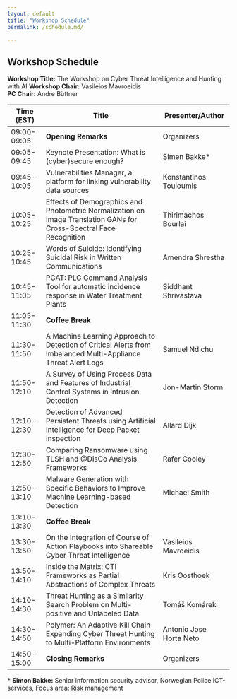 ```yaml
---
layout: default
title: "Workshop Schedule"
permalink: /schedule.md/

---
```


## Workshop Schedule
**Workshop Title:** The Workshop on Cyber Threat Intelligence and Hunting with AI
**Workshop Chair:** Vasileios Mavroeidis  
**PC Chair:** Andre Büttner

| **Time (EST)** | **Title** | **Presenter/Author** |
| -- | ----- | - |
| 09:00-09:05 | **Opening Remarks** | Organizers |
| 09:05-09:45 | Keynote Presentation: What is (cyber)secure enough?| Simen Bakke* |
| 09:45-10:05 | Vulnerabilities Manager, a platform for linking vulnerability data sources | Konstantinos Touloumis |
| 10:05-10:25 | Effects of Demographics and Photometric Normalization on Image Translation GANs for Cross-Spectral Face Recognition | Thirimachos Bourlai |
| 10:25-10:45 | Words of Suicide: Identifying Suicidal Risk in Written Communications | Amendra Shrestha |
| 10:45-11:05 | PCAT: PLC Command Analysis Tool for automatic incidence response in Water Treatment Plants| Siddhant Shrivastava |
| 11:05-11:30 | **Coffee Break** |
| 11:30-11:50 | A Machine Learning Approach to Detection of Critical Alerts from Imbalanced Multi-Appliance Threat Alert Logs | Samuel Ndichu |
| 11:50-12:10 | A Survey of Using Process Data and Features of Industrial Control Systems in Intrusion Detection | Jon-Martin Storm |
| 12:10-12:30 | Detection of Advanced Persistent Threats using Artificial Intelligence for Deep Packet Inspection | Allard Dijk |
| 12:30-12:50 | Comparing Ransomware using TLSH and @DisCo Analysis Frameworks | Rafer Cooley |
| 12:50-13:10 | Malware Generation with Specific Behaviors to Improve Machine Learning-based Detection | Michael Smith |
| 13:10-13:30 | **Coffee Break** |
| 13:30-13:50 | On the Integration of Course of Action Playbooks into Shareable Cyber Threat Intelligence | Vasileios Mavroeidis |
| 13:50-14:10 | Inside the Matrix: CTI Frameworks as Partial Abstractions of Complex Threats | Kris Oosthoek |
| 14:10-14:30 | Threat Hunting as a Similarity Search Problem on Multi-positive and Unlabeled Data | Tomáš Komárek |
| 14:30-14:50 | Polymer: An Adaptive Kill Chain Expanding Cyber Threat Hunting to Multi-Platform Environments | Antonio Jose Horta Neto |
| 14:50-15:00 | **Closing Remarks** | Organizers |

\* **Simon Bakke:** Senior information security advisor, Norwegian Police ICT-services, Focus area: Risk management
